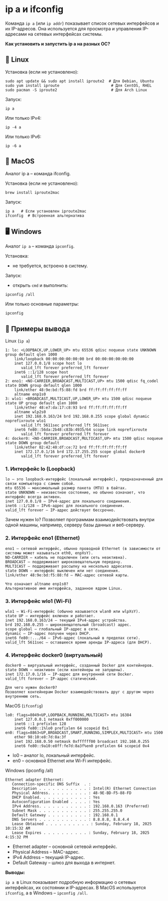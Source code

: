 # ip a и ifconfig

Команда `ip a` (или `ip addr`) показывает список сетевых интерфейсов и их IP-адресов. 
Она используется для просмотра и управления IP-адресами на сетевых интерфейсах системы.

**Как установить и запустить ip a на разных ОС?**

## 🐧 Linux

Установка (если не установлено):

```
sudo apt update && sudo apt install iproute2  # Для Debian, Ubuntu
sudo yum install iproute                       # Для CentOS, RHEL
sudo pacman -S iproute2                        # Для Arch Linux
```

Запуск:
```
ip a
```
Или только IPv4:
```
ip -4 a
```

Или только IPv6:
```
ip -6 a
```

## 🍏 MacOS

Аналог ip a – команда ifconfig.

Установка (если не установлено):
```
brew install iproute2mac
```

Запуск:
```
ip a   # Если установлен iproute2mac
ifconfig  # Встроенная альтернатива
```

## 🖥️ Windows

Аналог `ip a` – команда `ipconfig`.

Установка: 
- не требуется, встроено в систему.
    
Запуск:
- открыть `cmd` и выполнить:

```
ipconfig /all
```
Или только основные параметры:
```
ipconfig
```

## 📌 Примеры вывода
Linux (`ip a`)
```
1: lo: <LOOPBACK,UP,LOWER_UP> mtu 65536 qdisc noqueue state UNKNOWN group default qlen 1000
    link/loopback 00:00:00:00:00:00 brd 00:00:00:00:00:00
    inet 127.0.0.1/8 scope host lo
       valid_lft forever preferred_lft forever
    inet6 ::1/128 scope host 
       valid_lft forever preferred_lft forever
2: eno1: <NO-CARRIER,BROADCAST,MULTICAST,UP> mtu 1500 qdisc fq_codel state DOWN group default qlen 1000
    link/ether 48:9e:bd:f5:88:fd brd ff:ff:ff:ff:ff:ff
    altname enp1s0
3: wlo1: <BROADCAST,MULTICAST,UP,LOWER_UP> mtu 1500 qdisc noqueue state UP group default qlen 1000
    link/ether 48:e7:da:17:c8:93 brd ff:ff:ff:ff:ff:ff
    altname wlp2s0
    inet 192.168.0.163/24 brd 192.168.0.255 scope global dynamic noprefixroute wlo1
       valid_lft 5611sec preferred_lft 5611sec
    inet6 fe80::56da:2b48:c83b:4935/64 scope link noprefixroute 
       valid_lft forever preferred_lft forever
4: docker0: <NO-CARRIER,BROADCAST,MULTICAST,UP> mtu 1500 qdisc noqueue state DOWN group default 
    link/ether 02:42:40:df:ce:72 brd ff:ff:ff:ff:ff:ff
    inet 172.17.0.1/16 brd 172.17.255.255 scope global docker0
       valid_lft forever preferred_lft forever
```
### 1. Интерфейс lo (Loopback)
    lo – это loopback-интерфейс (локальный интерфейс), предназначенный для связи компьютера с самим собой.
    mtu 65536 – максимальный размер пакета (MTU) в байтах.
    state UNKNOWN – неизвестное состояние, но обычно означает, что интерфейс всегда активен.
    inet 127.0.0.1/8 – IPv4-адрес для локального соединения.
    inet6 ::1/128 – IPv6-адрес для локального соединения.
    valid_lft forever – IP-адрес действует бессрочно.

Зачем нужен lo?
    Позволяет программам взаимодействовать внутри одной машины, например, серверу базы данных и веб-серверу.

### 2. Интерфейс eno1 (Ethernet)
    eno1 – сетевой интерфейс, обычно проводной Ethernet (в зависимости от системы может называться eth0, enpXsY).
    NO-CARRIER – кабель не подключен (или сеть неактивна).
    BROADCAST – поддерживает широковещательную передачу.
    MULTICAST – поддерживает рассылку на несколько адресатов.
    state DOWN – интерфейс выключен или нет соединения.
    link/ether 48:9e:bd:f5:88:fd – MAC-адрес сетевой карты.

    Что означает altname enp1s0?
    Альтернативное имя интерфейса, заданное ядром Linux.

### 3. Интерфейс wlo1 (Wi-Fi)
    wlo1 – Wi-Fi-интерфейс (обычно называется wlan0 или wlpXsY).
    state UP – интерфейс включен и работает.
    inet 192.168.0.163/24 – текущий IPv4-адрес устройства.
    brd 192.168.0.255 – широковещательный (broadcast) адрес.
    scope global – глобальный IP-адрес в сети.
    dynamic – IP-адрес получен через DHCP.
    inet6 fe80::.../64 – IPv6-адрес (локальный в пределах сети).
    valid_lft 5611sec – оставшееся время аренды IP-адреса (для DHCP).

### 4. Интерфейс docker0 (виртуальный)
    docker0 – виртуальный интерфейс, созданный Docker для контейнеров.
    state DOWN – неактивен (если контейнеры не запущены).
    inet 172.17.0.1/16 – IP-адрес для внутренней сети Docker.
    valid_lft forever – IP-адрес статический.

    Для чего нужен docker0?
    Позволяет контейнерам Docker взаимодействовать друг с другом через внутреннюю сеть.


MacOS (`ifconfig`)
```
lo0: flags=8049<UP,LOOPBACK,RUNNING,MULTICAST> mtu 16384
    inet 127.0.0.1 netmask 0xff000000
    inet6 ::1 prefixlen 128 
    inet6 fe80::1%lo0 prefixlen 64 scopeid 0x1
en0: flags=8863<UP,BROADCAST,SMART,RUNNING,SIMPLEX,MULTICAST> mtu 1500
    ether 98:10:e8:7d:8a:3f
    inet 192.168.0.50 netmask 0xffffff00 broadcast 192.168.0.255
    inet6 fe80::9a10:e8ff:fe7d:8a3f%en0 prefixlen 64 scopeid 0x4
```
- lo0 – аналог lo, локальный интерфейс.
- en0 – основной Ethernet или Wi-Fi интерфейс.


Windows (ipconfig /all)
```
Ethernet adapter Ethernet:
   Connection-specific DNS Suffix  . :
   Description . . . . . . . . . . . : Intel(R) Ethernet Connection
   Physical Address. . . . . . . . . : 48-9E-BD-F5-88-FD
   DHCP Enabled. . . . . . . . . . . : Yes
   Autoconfiguration Enabled . . . . : Yes
   IPv4 Address. . . . . . . . . . . : 192.168.0.163 (Preferred)
   Subnet Mask . . . . . . . . . . . : 255.255.255.0
   Default Gateway . . . . . . . . . : 192.168.0.1
   DNS Servers . . . . . . . . . . . : 8.8.8.8, 8.8.4.4
   Lease Obtained . . . . . . . . . . : Sunday, February 18, 2025 10:15:32 AM
   Lease Expires . . . . . . . . . . : Sunday, February 18, 2025 4:15:32 PM
```
- Ethernet adapter – основной сетевой интерфейс.
- Physical Address – MAC-адрес.
- IPv4 Address – текущий IP-адрес.
- Default Gateway – шлюз для выхода в интернет.

**Выводы:**

`ip a `в Linux показывает подробную информацию о сетевых интерфейсах, их состоянии и IP-адресах. 
В MacOS используется `ifconfig`, а в Windows – `ipconfig /all`.